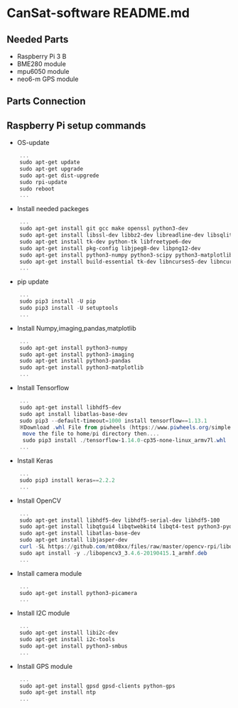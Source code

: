 # CanSat-software README.md

## Needed Parts

* Raspberry Pi 3 B
* BME280 module
* mpu6050 module
* neo6-m GPS module

## Parts Connection

## Raspberry Pi setup commands

* OS-update

``` powershell
    ...
    sudo apt-get update
    sudo apt-get upgrade
    sudo apt-get dist-upgrede
    sudo rpi-update
    sudo reboot
    ...
```

* Install needed packeges

``` powershell
    ...
    sudo apt-get install git gcc make openssl python3-dev
    sudo apt-get install libssl-dev libbz2-dev libreadline-dev libsqlite3-dev
    sudo apt-get install tk-dev python-tk libfreetype6-dev 
    sudo apt-get install pkg-config libjpeg8-dev libpng12-dev
    sudo apt-get install python3-numpy python3-scipy python3-matplotlib python3-h5py 
    sudo apt-get install build-essential tk-dev libncurses5-dev libncursesw5-dev libreadline6-dev libdb5.3-dev libgdbm-dev libsqlite3-dev libssl-dev libbz2-dev libexpat1-dev liblzma-dev zlib1g-dev libffi-dev libc6-dev
    ...
```

* pip update

``` powershell
    ...
    sudo pip3 install -U pip
    sudo pip3 install -U setuptools
    ...
```

* Install Numpy,imaging,pandas,matplotlib

``` powershell
    ...
    sudo apt-get install python3-numpy
    sudo apt-get install python3-imaging
    sudo apt-get install python3-pandas
    sudo apt-get install python3-matplotlib
    ...
```

* Install Tensorflow

``` powershell
    ...
    sudo apt-get install libhdf5-dev
    sudo apt install libatlas-base-dev
    sudo pip3 --default-timeout=1000 install tensorflow==1.13.1
    ※Download .whl File from piwheels (https://www.piwheels.org/simple/tensorflow)
     move the file to home/pi directory then....
     sudo pip3 install ./tensorflow-1.14.0-cp35-none-linux_armv7l.whl
    ...
```

* Install Keras

``` powershell
    ...
    sudo pip3 install keras==2.2.2
    ...
```

* Install OpenCV

``` powershell
    ...
    sudo apt-get install libhdf5-dev libhdf5-serial-dev libhdf5-100
    sudo apt-get install libqtgui4 libqtwebkit4 libqt4-test python3-pyqt5
    sudo apt-get install libatlas-base-dev
    sudo apt-get install libjasper-dev
    curl -SL https://github.com/mt08xx/files/raw/master/opencv-rpi/libopencv3_3.4.6-20190415.1_armhf.deb -o libopencv3_3.4.6-20190415.1_armhf.deb
    sudo apt install -y ./libopencv3_3.4.6-20190415.1_armhf.deb
    ...
```

* Install camera module

``` powershell
    ...
    sudo apt-get install python3-picamera
    ...
```

* Install I2C module

``` powershell
    ...
    sudo apt-get install libi2c-dev
    sudo apt-get install i2c-tools
    sudo apt-get install python3-smbus
    ...
```

* Install GPS module

``` powershell
    ...
    sudo apt-get install gpsd gpsd-clients python-gps
    sudo apt-get install ntp
    ...
```
